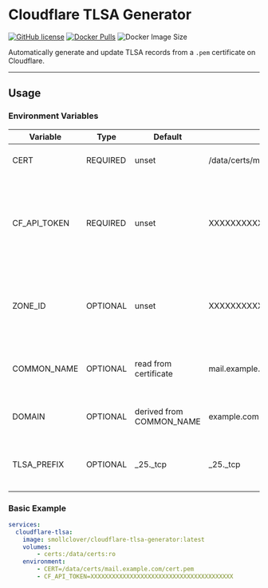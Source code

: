 # Cloudflare TLSA Generator

[![GitHub license](https://img.shields.io/github/license/SmollClover/Cloudflare-TLSA-Generator)](https://github.com/SmollClover/Cloudflare-TLSA-Generator/blob/main/LICENSE)
[![Docker Pulls](https://img.shields.io/docker/pulls/smollclover/cloudflare-tlsa-generator?logo=docker&style=flat)](https://hub.docker.com/r/smollclover/cloudflare-tlsa-generator)
![Docker Image Size](https://img.shields.io/docker/image-size/smollclover/cloudflare-tlsa-generator/latest?label=image%20size%20%28latest%29&logo=docker)

Automatically generate and update TLSA records from a `.pem` certificate on Cloudflare.

---

## Usage

### Environment Variables

| Variable     | Type     | Default                  | Example                                  | Description                                                                      |
| ------------ | -------- | ------------------------ | ---------------------------------------- | -------------------------------------------------------------------------------- |
| CERT         | REQUIRED | unset                    | /data/certs/mail.example.com/cert.pem    | The path to the certificate                                                      |
| CF_API_TOKEN | REQUIRED | unset                    | XXXXXXXXXXXXXXXXXXXXXXXXXXXXXXXXXXXXXXXX | A Cloudflare API Token with access to the Zone and to read and write DNS records |
| ZONE_ID      | OPTIONAL | unset                    | XXXXXXXXXXXXXXXXXXXXXXXXXXXXXXXX         | Explicit ID of Cloudflare Zone used instead of using the Domain                  |
| COMMON_NAME  | OPTIONAL | read from certificate    | mail.example.com                         | Common name used for the TLSA record                                             |
| DOMAIN       | OPTIONAL | derived from COMMON_NAME | example.com                              | Domain used to get Cloudflare Zone                                               |
| TLSA_PREFIX  | OPTIONAL | _25._tcp                 | _25._tcp                                 | Prefix used for the TLSA record name                                             |

### Basic Example

```yaml
services:
  cloudflare-tlsa:
    image: smollclover/cloudflare-tlsa-generator:latest
    volumes:
        - certs:/data/certs:ro
    environment:
        - CERT=/data/certs/mail.example.com/cert.pem
        - CF_API_TOKEN=XXXXXXXXXXXXXXXXXXXXXXXXXXXXXXXXXXXXXXXX
```